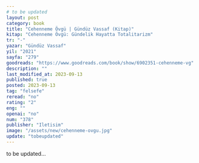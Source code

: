 ```yaml
---
# to be updated
layout: post
category: book
title: "Cehenneme Övgü | Gündüz Vassaf (Kitap)"
kitap: "Cehenneme Övgü: Gündelik Hayatta Totalitarizm"
tr: "-"
yazar: "Gündüz Vassaf"
yil: "2021"
sayfa: "279"
goodreads: "https://www.goodreads.com/book/show/6902351-cehenneme-vg"
description: ""
last_modified_at: 2023-09-13
published: true
posted: 2023-09-13
tag: "felsefe"
reread: "no"
rating: "2"
eng: ""
openai: "no"
num: "378"
publisher: "Iletisim"
image: "/assets/new/cehenneme-ovgu.jpg"
update: "tobeupdated"
---
```


to be updated...
